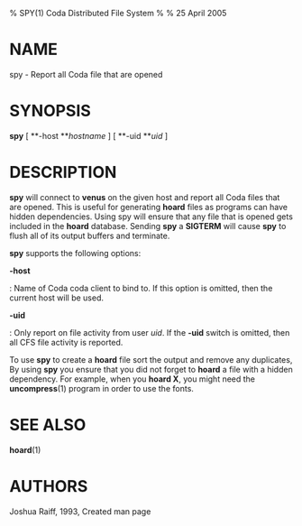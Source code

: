 % SPY(1) Coda Distributed File System
%
% 25 April 2005

NAME
====

spy - Report all Coda file that are opened

SYNOPSIS
========

**spy** \[ **-host ***hostname* \] \[ **-uid ***uid* \]

DESCRIPTION
===========

**spy** will connect to **venus** on the given host and report all Coda
files that are opened. This is useful for generating **hoard** files as
programs can have hidden dependencies. Using spy will ensure that any
file that is opened gets included in the **hoard** database. Sending
**spy** a **SIGTERM** will cause **spy** to flush all of its output
buffers and terminate.

**spy** supports the following options:

**-host**

:   Name of Coda coda client to bind to. If this option is omitted, then
    the current host will be used.

**-uid**

:   Only report on file activity from user *uid*. If the **-uid** switch
    is omitted, then all CFS file activity is reported.

To use **spy** to create a **hoard** file sort the output and remove any
duplicates, By using **spy** you ensure that you did not forget to
**hoard** a file with a hidden dependency. For example, when you **hoard
X**, you might need the **uncompress**(1) program in order to use the
fonts.

SEE ALSO
========

**hoard**(1)

AUTHORS
=======

Joshua Raiff, 1993, Created man page
